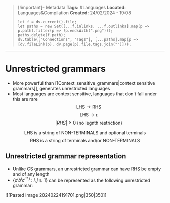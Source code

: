 > [!important]- Metadata
> **Tags:** #Languages 
> **Located:** Languages&Compilation
> **Created:** 24/02/2024 - 19:08
> ```dataviewjs
> let f = dv.current().file;
> let paths = new Set([...f.inlinks, ...f.outlinks].map(p => p.path).filter(p => !p.endsWith(".png")));
> paths.delete(f.path);
> dv.table(["Connections", "Tags"], [...paths].map(p => [dv.fileLink(p), dv.page(p).file.tags.join("")]));
> ```

___
# Unrestricted grammars

- More powerful than [[Context_sensitive_grammars|context sensitive grammars]], generates unrestricted languages 
- Most languages are context sensitive, languages that don't fall under this are rare
$$\text{LHS} \to \text{RHS}$$
$$\text{LHS}\to \epsilon$$
$$|RHS| \geq{0} \text{ (no legnth restriction)}$$

$$\text{LHS is a string of NON-TERMINALS and optional terminals}$$
$$\text{RHS is a string of terminals and/or NON-TERMINALS}$$


## Unrestricted grammar representation
- Unlike CS grammars, an unrestricted grammar can have RHS be empty and of any length
- $\{ a^{i}b^{i}c^{i*j}\text{ : }i, j\geq{1} \}$ can be represented as the following unrestricted grammar:  


![[Pasted image 20240224191701.png|350|350]]
